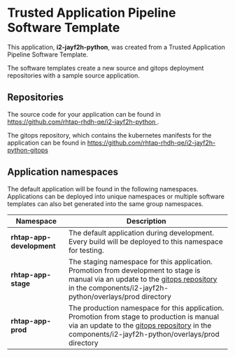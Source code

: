 # Trusted Application Pipeline Software Template

This application, **i2-jayf2h-python**, was created from a Trusted Application Pipeline Software Template.

The software templates create a new source and gitops deployment repositories with a sample source application. 

## Repositories

The source code for your application can be found in [https://github.com/rhtap-rhdh-qe/i2-jayf2h-python ](https://github.com/rhtap-rhdh-qe/i2-jayf2h-python ).
 
The gitops repository, which contains the kubernetes manifests for the application can be found in 
[https://github.com/rhtap-rhdh-qe/i2-jayf2h-python-gitops ](https://github.com/rhtap-rhdh-qe/i2-jayf2h-python-gitops ) 

## Application namespaces 

The default application will be found in the following namespaces. Applications can be deployed into unique namespaces or multiple software templates can also bet generated into the same group namespaces.  

|  Namespace   |  Description   |  
| -------- | -------- |   
| **rhtap-app-development** | The default application during development. Every build will be deployed to this namespace for testing. | 
| **rhtap-app-stage** | The staging namespace for this application. Promotion from development to stage is manual via an update to the [gitops repository](https://github.com/rhtap-rhdh-qe/i2-jayf2h-python-gitops ) in the components/i2-jayf2h-python/overlays/prod directory |  
| **rhtap-app-prod** | The production namespace for this application. Promotion from stage to production is manual via an update to the [gitops repository](https://github.com/rhtap-rhdh-qe/i2-jayf2h-python-gitops ) in the components/i2-jayf2h-python/overlays/prod directory | 